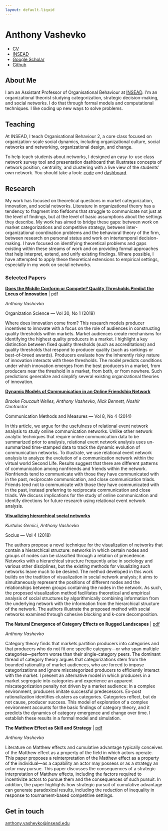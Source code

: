 ```yaml
---
layout: default.liquid
---
```


<div id="header">
    <h1>Anthony Vashevko</h1>
    <div id="nav">
        <nav>
            <ul>
                <li><a href="/files/cv.pdf">CV</a></li>
                <li><a href="https://www.insead.edu/faculty-research/faculty/anthony-vashevko">INSEAD</a></li>
                <li><a href="https://scholar.google.com/citations?user=5dNZZ2UAAAAJ">Google Scholar</a></li>
                <li><a href="https://github.com/balachia">Github</a></li>
            </ul>
        </nav>
    </div>
</div>

## About Me

I am an Assistant Professor of Organisational Behaviour at
[INSEAD](https://www.insead.edu). I'm an organizational theorist studying
categorization, strategic decision-making, and social networks. I do that
through formal models and computational techniques. I like coding up new ways to
solve problems.

## Teaching

At INSEAD, I teach Organisational Behaviour 2, a core class focused on
organization-scale social dynamics, including organizational culture, social
networks and networking, organizational design, and change.

To help teach students about networks, I designed an easy-to-use class network
survey tool and presentation dashboard that illustrates concepts of network
position, centrality, and clustering with a live view of the students' own
network. You should take a look:
[code](https://github.com/balachia/class-survey) and
[dashboard](https://balachia.shinyapps.io/ob2-survey).

## Research

My work has focused on theoretical questions in market categorization,
innovation, and social networks. Literature in organizational theory has a
tendency to fragment into fiefdoms that struggle to communicate not just at the
level of findings, but at the level of basic assumptions about the settings they
describe. My work has aimed to bridge these gaps: between work on market
categorizations and competitive strategy, between inter-organizational
coordination problems and the behavioral theory of the firm, between research on
personal status and work on intertemporal decision-making. I have focused on
identifying theoretical problems and gaps existing within these streams of work
and on providing formal approaches that help interpret, extend, and unify
existing findings. Where possible, I have attempted to apply these theoretical
extensions to empirical settings, especially in my work on social networks.

### Selected Papers

**[Does the Middle Conform or Compete? Quality Thresholds Predict the Locus of Innovation](https://doi.org/10.1287/orsc.2018.1240)**
 | [pdf](/files/mid-status.pdf)

*Anthony Vashevko*

Organization Science — Vol 30, No 1 (2019)

Where does innovation come from? This research models producer incentives to
innovate with a focus on the role of audiences in constructing quality
thresholds within markets. Market audiences create mechanisms for identifying
the highest quality producers in a market. I highlight a key distinction between
fixed quality thresholds (such as accreditations) and quality thresholds that
respond to producer quality (such as rankings or best-of-breed awards).
Producers evaluate how the inherently risky nature of innovation interacts with
these thresholds. The model predicts conditions under which innovation emerges
from the best producers in a market, from producers near the threshold in a
market, from both, or from nowhere. Such predictions generalize and simplify
several existing organizational theories of innovation.


**[Dynamic Models of Communication in an Online Friendship Network](https://doi.org/10.1080/19312458.2014.967843)**

*Brooke Foucault Welles, Anthony Vashevko, Nick Bennett, Noshir Contractor*

Communication Methods and Measures — Vol 8, No 4 (2014)

In this article, we argue for the usefulness of relational event network
analysis to study online communication networks. Unlike other network analytic
techniques that require online communication data to be summarized prior to
analysis, relational event network analysis uses un-summarized time-stamped data
to track the dynamic evolution of communication networks. To illustrate, we use
relational event network analysis to analyze the evolution of a communication
network within the virtual world Second Life. Results suggest that there are
different patterns of communication among nonfriends and friends within the
network. Nonfriends tend to communicate with those they have communicated with
in the past, reciprocate communication, and close communication triads. Friends
tend not to communicate with those they have communicated with in the past,
instead preferring to reciprocate communication and close triads. We discuss
implications for the study of online communication and identify directions for
future research using relational event network analysis.


**[Visualizing hierarchical social networks](https://doi.org/10.1177/2378023118772982)**

*Kurtulus Gemici, Anthony Vashevko*

Socius — Vol 4 (2018)

The authors propose a novel technique for the visualization of networks that
contain a hierarchical structure: networks in which certain nodes and groups of
nodes can be classified through a relation of precedence. Networks with a
hierarchical structure frequently arise in sociology and various other
disciplines, but the existing methods for visualizing such networks leave much
to be desired. The method developed in this work builds on the tradition of
visualization in social network analysis; it aims to simultaneously represent
the positions of different nodes and the relationships between groups containing
the nodes in the network. As such, the proposed visualization method facilitates
theoretical and empirical analysis of social structures by algorithmically
combining information from the underlying network with the information from the
hierarchical structure of the network. The authors illustrate the proposed
method with social networks examined through cohesive blocking and k-core
decomposition.


**The Natural Emergence of Category Effects on Rugged Landscapes**
 | [pdf](/files/producer-categories.pdf)

*Anthony Vashevko*

Category theory finds that markets partition producers into categories and that
producers who do not fit one specific category—or who span multiple
categories—perform worse than their single-category peers. The dominant thread
of category theory argues that categorizations stem from the bounded rationality
of market audiences, who are forced to impose categorizations and ignore
miscategorized producers to efficiently interact with the market. I present an
alternative model in which producers in a market segregate into categories and
experience an apparent miscategorization penalty not driven by a market
audience: In a complex environment, producers imitate successful predecessors.
Ex-post rationalization identifies clusters as categories. Categories reflect,
but do not cause, producer success. This model of exploration of a complex
environment accounts for the basic findings of category theory, and it predicts
the dynamics of category emergence and change over time. I establish these
results in a formal model and simulation.


**The Matthew Effect as Skill and Strategy**
 | [pdf](/files/matthew.pdf)

*Anthony Vashevko*

Literature on Matthew effects and cumulative advantage typically conceives of
the Matthew effect as a property of the field in which actors operate. This
paper proposes a reinterpretation of the Matthew effect as a property of the
individual—as a capability an actor may possess or as a strategy an actor may
pursue. This paper discusses the consequences of a strategic interpretation of
Matthew effects, including the factors required to incentivize actors to pursue
them and the consequences of such pursuit. In addition, the paper highlights
how strategic pursuit of cumulative advantage can generate paradoxical results,
including the reduction of inequality in response to tournament-based
competitive settings.

## Get in touch

anthony.vashevko@insead.edu
